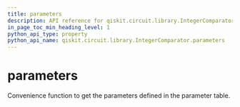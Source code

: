 ```yaml
---
title: parameters
description: API reference for qiskit.circuit.library.IntegerComparator.parameters
in_page_toc_min_heading_level: 1
python_api_type: property
python_api_name: qiskit.circuit.library.IntegerComparator.parameters
---
```


# parameters

Convenience function to get the parameters defined in the parameter table.


